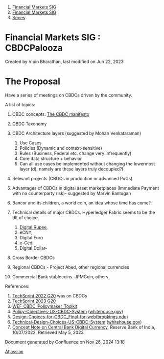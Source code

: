1. [Financial Markets SIG](index.html)
2. [Financial Markets SIG](Financial-Markets-SIG_20545549.html)
3. [Series](Series_20547623.html)

# Financial Markets SIG : CBDCPalooza

Created by Vipin Bharathan, last modified on Jun 22, 2023

# The Proposal

Have a series of meetings on CBDCs driven by the community. 

A list of topics:

01. CBDC concepts: [The CBDC manifesto](https://jonasgross.medium.com/cbdc-manifesto-design-recommendations-for-a-retail-cbdc-af4323176582)
02. CBDC Taxonomy
03. CBDC Architecture layers (suggested by Mohan Venkataraman)
    
    1. Use Cases
    2. Policies (Dynamic and context-sensitive)
    3. Rules (Business, Federal etc. change very infrequently)
    4. Core data structure + behavior
    5. Can all use cases be implemented without changing the lowermost layer (d), namely are these layers truly decoupled?)
04. Relevant projects (CBDCs in production or advanced PoCs)
05. Advantages of CBDCs in digital asset marketplaces (Immediate Payment with no counterparty risk)- suggested by Marvin Bantugan
06. Bancor and its children, a world coin, an idea whose time has come?
07. Technical details of major CBDCs. Hyperledger Fabric seems to be the dlt of choice. 
    
    1. [Digital Rupee](https://rbi.org.in/Scripts/PublicationReportDetails.aspx?UrlPage=&ID=1218),
    2. eCNY,
    3. Digital Euro
    4. e-Cedi,
    5. Digital Dollar-
08. Cross Border CBDCs
09. Regional CBDCs - Project Abed, other regional currencies
    
10. Commercial Bank stablecoins. JPMCoin, others
    

References:

1. [TechSprint 2022 G20](https://techsprint.rbi.org.in/GT20_ProblemStatements) was on CBDCs
2. [TechSprint 2023 G20](https://techsprint.rbi.org.in/GT20_ProblemStatements)
3. [WEF\_CBDC\_Policymaker\_Toolkit](https://www3.weforum.org/docs/WEF_CBDC_Policymaker_Toolkit.pdf)
4. [Policy-Objectives-US-CBDC-System](https://www.whitehouse.gov/wp-content/uploads/2022/09/09-2022-Policy-Objectives-US-CBDC-System.pdf) ([whitehouse.gov](http://whitehouse.gov))
5. [Design-Choices-for-CBDC\_Final-for-web](https://www.brookings.edu/wp-content/uploads/2020/07/Design-Choices-for-CBDC_Final-for-web.pdf)([brookings.edu](http://brookings.edu))
6. [Technical-Design-Choices-US-CBDC-System](https://www.whitehouse.gov/wp-content/uploads/2022/09/09-2022-Technical-Evaluation-US-CBDC-System.pdf) ([whitehouse.gov](http://whitehouse.gov))
7. [Concept Note on Central Bank Digital Currency](https://rbi.org.in/Scripts/PublicationReportDetails.aspx?UrlPage=&ID=1218), Reserve Bank of India, 10/07/2022, Retrieved May 5, 2023

Document generated by Confluence on Nov 26, 2024 13:18

[Atlassian](http://www.atlassian.com/)
